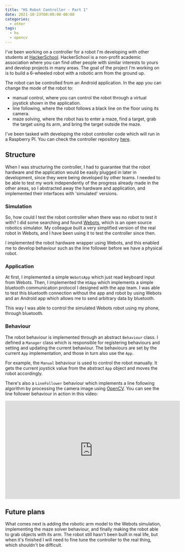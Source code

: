 ```yaml
---
title: "HS Robot Controller - Part 1"
date: 2021-10-23T00:00:00-00:00
categories:
  - other
tags:
  - hs
  - opencv
---
```


I've been working on a controller for a robot I'm developing with other
students at [HackerSchool](https://hackerschool.io). HackerSchool is a
non-profit academic association where you can find other people with similar
interests to yours and develop projects in many areas. The goal of the project
I'm working on is to build a 6-wheeled robot with a robotic arm from the ground
up.

The robot can be controlled from an Android application. In the app you can
change the mode of the robot to:
- manual control, where you can control the robot through a virtual joystick
shown in the application.
- line following, where the robot follows a black line on the floor using its
camera.
- maze solving, where the robot has to enter a maze, find a target, grab the
target using its arm, and bring the target outside the maze.

I've been tasked with developing the robot controller code which will run in a
Raspberry PI. You can check the controller repository
[here](https://github.com/HackerSchool/HS-Robot-Controller).

## Structure

When I was structuring the controller, I had to guarantee that the robot
hardware and the application would be easily plugged in later in development,
since they were being developed by other teams. I needed to be able to test
my work independently of the progress already made in the other areas, so I
abstracted away the hardware and application, and implemented their interfaces
with 'simulated' versions.

### Simulation

So, how could I test the robot controller when there was no robot to test it
with? I did some searching and found [Webots](https://cyberbotics.com/), which
is an open source robotics simulator. My colleague built a very simplified
version of the real robot in Webots, and I have been using it to test the
controller since then.

I implemented the robot hardware wrapper using Webots, and this enabled me
to develop behaviour such as the line follower before we have a physical
robot.

### Application

At first, I implemented a simple `WebotsApp` which just read keyboard input
from Webots. Then, I implemented the `HSApp` which implements a simple
bluetooth communication protocol I designed with the app team. I was able to
test this bluetooth connection without the app and robot by using Webots and an
Android app which allows me to send arbitrary data by bluetooth.

This way I was able to control the simulated Webots robot using my phone,
through bluetooth.

### Behaviour

The robot behaviour is implemented through an abstract `Behaviour` class. I
defined a `Manager` class which is responsible for registering behaviours and
setting and updating the current behaviour. The behaviours are set by the
current `App` implementation, and those in turn also use the `App`.

For example, the `Manual` behaviour is used to control the robot manually. It
gets the current joystick value from the abstract `App` object and moves the
robot accordingly.

There's also a `LineFollower` behaviour which implements a line following
algorithm by processing the camera image using [OpenCV](https://opencv.org/).
You can see the line follower behaviour in action in this video:

<iframe width="560" height="315" src="https://www.youtube.com/embed/VOQR_DVcO7g"
title="YouTube video player" frameborder="0" allow="accelerometer; autoplay;
clipboard-write; encrypted-media; gyroscope; picture-in-picture" allowfullscreen></iframe>

## Future plans

What comes next is adding the robotic arm model to the Webots simulation,
implementing the maze solver behaviour, and finally making the robot able to
grab objects with its arm. The robot still hasn't been built in real life,
but when it's finished I will need to fine tune the controller to the real
thing, which shouldn't be difficult.
